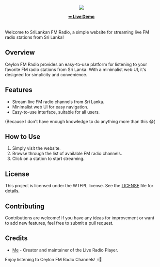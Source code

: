 <p align="center">
  <img src="assets/logo.png" />
</p>
<div align="center">
<a href="https://sh13y.github.io/Ceylon-Live-FM-Radio/"><strong>➥ Live Demo</strong></a>
</div>
<br />
<br />
Welcome to SriLankan FM Radio, a simple website for streaming live FM radio stations from Sri Lanka!

## Overview

Ceylon FM Radio provides an easy-to-use platform for listening to your favorite FM radio stations from Sri Lanka. With a minimalist web UI, it's designed for simplicity and convenience.

## Features

- Stream live FM radio channels from Sri Lanka.
- Minimalist web UI for easy navigation.
- Easy-to-use interface, suitable for all users.

(Because I don't have enough knowledge to do anything more than this 😂)

## How to Use

1. Simply visit the website.
2. Browse through the list of available FM radio channels.
3. Click on a station to start streaming.

## License

This project is licensed under the WTFPL license. See the [LICENSE](LICENSE) file for details.

## Contributing

Contributions are welcome! If you have any ideas for improvement or want to add new features, feel free to submit a pull request.

## Credits

- [Me](https://github.com/sh-y-zu) - Creator and maintainer of the Live Radio Player.

Enjoy listening to Ceylon FM Radio Channels! 🎶🌴
